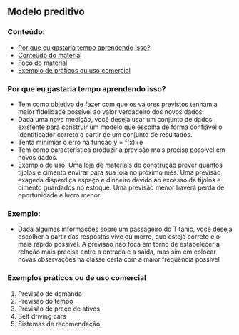 ## Modelo preditivo

### Conteúdo:
  * [Por que eu gastaria tempo aprendendo isso?](#Por-que-eu-gastaria-tempo-aprendendo-isso?)
  * [Conteúdo do material](#Neste-material-você-vai-ver)
  * [Foco do material](#Foco)        
  * [Exemplo de práticos ou uso comercial](#Exemplos-práticos-ou-de-uso-comercial)

### Por que eu gastaria tempo aprendendo isso?
- Tem como objetivo de fazer com que os valores previstos tenham a maior fidelidade possível ao valor verdadeiro dos novos dados.
- Dada uma nova medição, você deseja usar um conjunto de dados existente para construir um modelo que escolha de forma confiável o identificador correto a partir de um conjunto de resultados.
- Tenta minimiar o erro na função  y = f(x)+e
- Tem como característica produzir a previsão mais precisa possível em novos dados.
- Exemplo de uso: Uma loja de materiais de construção prever quantos tijolos e cimento envirar para sua loja no próximo mês. Uma previsão exageda disperdiça espaço e dinheiro devido ao excesso de tijolos e cimento guardados no estoque. Uma previsão menor haverá perda de oportunidade e lucro menor.

### Exemplo: 
- Dada algumas informações sobre um passageiro do Titanic, você deseja escolher a partir das respostas vive ou morre, que esteja correto e o mais rápido possível. A previsão não foca em torno de estabelecer a relação mais precisa entre a entrada e a saída, mas sim em colocar novas observações na classe certa com a maior freqüência possível

### Exemplos práticos ou de uso comercial
  1. Previsão de demanda
  2. Previsão do tempo
  3. Previsão de preço de ativos
  4. Self driving cars
  5. Sistemas de recomendação
